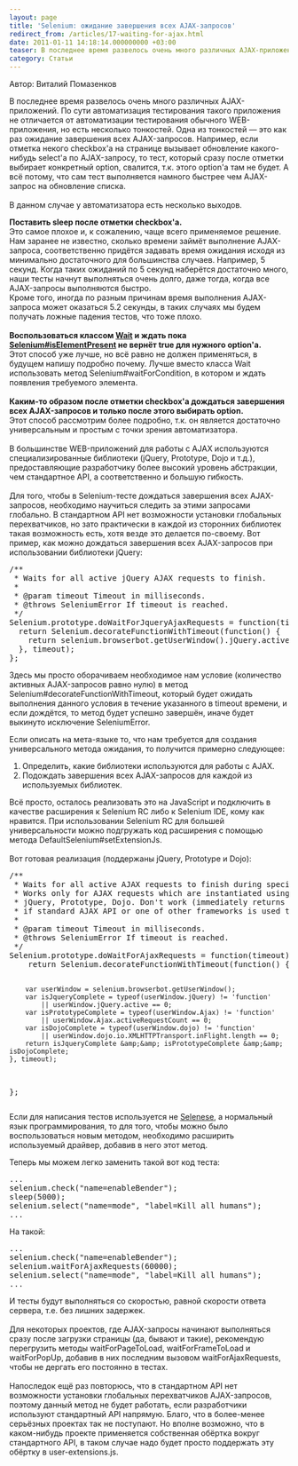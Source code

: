 ```yaml
---
layout: page
title: 'Selenium: ожидание завершения всех AJAX-запросов'
redirect_from: /articles/17-waiting-for-ajax.html
date: 2011-01-11 14:18:14.000000000 +03:00
teaser: В последнее время развелось очень много различных AJAX-приложений. По сути автоматизация тестирования такого приложения не отличается от автоматизации тестирования обычного WEB-приложения, но есть несколько тонкостей. Одна из тонкостей — это как раз ожидание завершения всех AJAX-запросов. Например, если отметка некого checkbox'а на странице вызывает обновление какого-нибудь select'a по AJAX-запросу, то тест, который сразу после отметки выбирает конкретный option, свалится, т.к. этого option'a там не будет. А всё потому, что сам тест выполняется намного быстрее чем AJAX-запрос на обновление списка. В данном случае у автоматизатора есть несколько выходов.
category: Статьи
---
```

<p>Автор: Виталий Помазенков</p>
<p>В последнее время развелось очень много различных AJAX-приложений. По сути автоматизация тестирования такого приложения не отличается от автоматизации тестирования обычного WEB-приложения, но есть несколько тонкостей. Одна из тонкостей — это как раз ожидание завершения всех AJAX-запросов. Например, если отметка некого checkbox'а на странице вызывает обновление какого-нибудь select'a по AJAX-запросу, то тест, который сразу после отметки выбирает конкретный option, свалится, т.к. этого option'a там не будет. А всё потому, что сам тест выполняется намного быстрее чем AJAX-запрос на обновление списка.<br /> <br /> В данном случае у автоматизатора есть несколько выходов.</p><p><strong>Поставить sleep после отметки checkbox'а.</strong><br /> Это самое плохое и, к сожалению, чаще всего применяемое решение.<br /> Нам заранее не известно, сколько времени займёт выполнение AJAX-запроса, соответственно придётся задавать время ожидания исходя из минимально достаточного для большинства случаев. Например, 5 секунд. Когда таких ожиданий по 5 секунд наберётся достаточно много, наши тесты начнут выполняться очень долго, даже тогда, когда все AJAX-запросы выполняются быстро.<br /> Кроме того, иногда по разным причинам время выполнения AJAX-запроса может оказаться 5.2 секунды, в таких случаях мы будем получать ложные падения тестов, что тоже плохо.<br /> <br /> <strong>Воспользоваться классом <a href="http://release.seleniumhq.org/selenium-remote-control/0.9.2/doc/java/com/thoughtworks/selenium/Wait.html">Wait</a> и ждать пока <a href="http://release.seleniumhq.org/selenium-remote-control/0.9.2/doc/java/com/thoughtworks/selenium/Selenium.html#isElementPresent%28java.lang.String%29">Selenium#isElementPresent</a> не вернёт true для нужного option'а.</strong><br /> Этот способ уже лучше, но всё равно не должен применяться, в будущем напишу подробно почему. Лучше вместо класса Wait использовать метод Selenium#waitForCondition, в котором и ждать появления требуемого элемента.<br /> <br /> <strong>Каким-то образом после отметки checkbox'а дождаться завершения всех AJAX-запросов и только после этого выбирать option.</strong><br /> Этот способ рассмотрим более подробно, т.к. он является достаточно универсальным и простым с точки зрения автоматизатора.<br /> <br /> В большинстве WEB-приложений для работы с AJAX используются специализированные библиотеки (jQuery, Prototype, Dojo и т.д.), предоставляющие разработчику более высокий уровень абстракции, чем стандартное API, а соответственно и большую гибкость.<br /> <br /> Для того, чтобы в Selenium-тесте дождаться завершения всех AJAX-запросов, необходимо научиться следить за этими запросами глобально. В стандартном API нет возможности установки глобальных перехватчиков, но зато практически в каждой из сторонних библиотек такая возможность есть, хотя везде это делается по-своему. Вот пример, как можно дождаться завершения всех AJAX-запросов при использовании библиотеки jQuery:</p>
<pre xml:lang="javascript">/**
 * Waits for all active jQuery AJAX requests to finish.
 *
 * @param timeout Timeout in milliseconds.
 * @throws SeleniumError If timeout is reached.
 */
Selenium.prototype.doWaitForJqueryAjaxRequests = function(timeout) {
  return Selenium.decorateFunctionWithTimeout(function() {
    return selenium.browserbot.getUserWindow().jQuery.active == 0;
  }, timeout);
};</pre>
<p>Здесь мы просто оборачиваем необходимое нам условие (количество активных AJAX-запросов равно нулю) в метод Selenium#decorateFunctionWithTimeout, который будет ожидать выполнения данного условия в течение указанного в timeout времени, и если дождётся, то метод будет успешно завершён, иначе будет выкинуто исключение SeleniumError.</p>
<p>Если описать на мета-языке то, что нам требуется для создания универсального метода ожидания, то получится примерно следующее:</p>
<ol>
<li>Определить, какие библиотеки используются для работы с AJAX.</li>
<li>Подождать завершения всех AJAX-запросов для каждой из используемых библиотек.</li>
</ol>
<p>Всё просто, осталось реализовать это на JavaScript и подключить в качестве расширения к Selenium RC либо к Selenium IDE, кому как нравится. При использовании Selenium RC для большей универсальности можно подгружать код расширения с помощью метода DefaultSelenium#setExtensionJs.<br /> <br /> Вот готовая реализация (поддержаны jQuery, Prototype и Dojo):</p>
<pre xml:lang="javascript">/**
 * Waits for all active AJAX requests to finish during specified timeout.
 * Works only for AJAX requests which are instantiated using one of the following frameworks:
 * jQuery, Prototype, Dojo. Don't work (immediately returns without any errors)
 * if standard AJAX API or one of other frameworks is used to send XML HTTP request.
 *
 * @param timeout Timeout in milliseconds.
 * @throws SeleniumError If timeout is reached.
 */
Selenium.prototype.doWaitForAjaxRequests = function(timeout) {
    return Selenium.decorateFunctionWithTimeout(function() {

        var userWindow = selenium.browserbot.getUserWindow();
        var isJqueryComplete = typeof(userWindow.jQuery) != 'function'
            || userWindow.jQuery.active == 0;
        var isPrototypeComplete = typeof(userWindow.Ajax) != 'function'
            || userWindow.Ajax.activeRequestCount == 0;
        var isDojoComplete = typeof(userWindow.dojo) != 'function'
            || userWindow.dojo.io.XMLHTTPTransport.inFlight.length == 0;
        return isJqueryComplete &amp;&amp; isPrototypeComplete &amp;&amp; isDojoComplete;
    }, timeout);
};</pre>
<p>Если для написания тестов используется не <a href="http://seleniumhq.org/docs/04_selenese_commands.html">Selenese</a>, а нормальный язык программирования, то для того, чтобы можно было воспользоваться новым методом, необходимо расширить используемый драйвер, добавив в него этот метод.</p>
<p>Теперь мы можем легко заменить такой вот код теста:</p>
<pre xml:lang="java">...
selenium.check("name=enableBender");
sleep(5000);
selenium.select("name=mode", "label=Kill all humans");
...</pre>
<p>На такой:</p>
<pre xml:lang="java">...
selenium.check("name=enableBender");
selenium.waitForAjaxRequests(60000);
selenium.select("name=mode", "label=Kill all humans");
...</pre>
<p>И тесты будут выполняться со скоростью, равной скорости ответа сервера, т.е. без лишних задержек.<br /> <br /> Для некоторых проектов, где AJAX-запросы начинают выполняться сразу после загрузки страницы (да, бывают и такие), рекомендую перегрузить методы waitForPageToLoad, waitForFrameToLoad и waitForPopUp, добавив в них последним вызовом waitForAjaxRequests, чтобы не дергать его постоянно в тестах.<br /> <br /> Напоследок ещё раз повторюсь, что в стандартном API нет возможности установки глобальных перехватчиков AJAX-запросов, поэтому данный метод не будет работать, если разработчики используют стандартный API напрямую. Благо, что в более-менее серьёзных проектах так не поступают. Но вполне возможно, что в каком-нибудь проекте применяется собственная обёртка вокруг стандартного API, в таком случае надо будет просто поддержать эту обёртку в user-extensions.js.</p>
